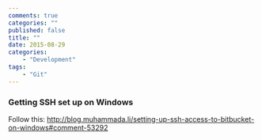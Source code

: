 ```yaml
---
comments: true
categories: ""
published: false
title: ""
date: 2015-08-29
categories: 
    - "Development"
tags: 
    - "Git"    
---
```


### Getting SSH set up on Windows

Follow this: http://blog.muhammada.li/setting-up-ssh-access-to-bitbucket-on-windows#comment-53292
